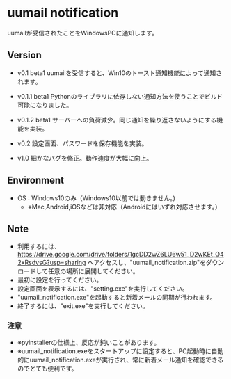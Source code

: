 # uumail notification

uumailが受信されたことをWindowsPCに通知します。

## Version

- v0.1 beta1 uumailを受信すると、Win10のトースト通知機能によって通知されます。

- v0.1.1 beta1 Pythonのライブラリに依存しない通知方法を使うことでビルド可能になりました。

- v0.1.2 beta1 サーバーへの負荷減少。同じ通知を繰り返さないようにする機能を実装。

- v0.2 設定画面、パスワードを保存機能を実装。

- v1.0 細かなバグを修正。動作速度が大幅に向上。

## Environment

- OS : Windows10のみ（Windows10以前では動きません。)
  - ※Mac,Android,iOSなどは非対応（Androidにはいずれ対応させます。）

## Note

- 利用するには、
<https://drive.google.com/drive/folders/1gcDD2wZ6LU6w51_D2wKEt_Q42xRsdvsG?usp=sharing>
へアクセスし、"uumail_notification.zip"をダウンロードして任意の場所に展開してください。
- 最初に設定を行ってください。
- 設定画面を表示するには、"setting.exe"を実行してください。
- "uumail_notification.exe"を起動すると新着メールの同期が行われます。
- 終了するには、"exit.exe"を実行してください。

### 注意

- ※pyinstallerの仕様上、反応が鈍いことがあります。
- ※uumail_notification.exeをスタートアップに設定すると、PC起動時に自動的にuumail_notification.exeが実行され、常に新着メール通知を確認できるのでとても便利です。
